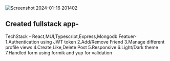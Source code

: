 ![Screenshot 2024-01-16 201402](https://github.com/Jatin123lodhi/sociopedia/assets/90623311/978eb55d-a217-4016-9af1-d081644ba640)

## Created fullstack app-
TechStack - React,MUI,Typescript,Express,Mongodb
Featuer-
1.Authentication using JWT token
2.Add/Remove Friend
3.Manage different profile views
4.Create,Like,Delete Post
5.Responsive
6.Light/Dark theme
7.Handled form using formik and yup for validation
